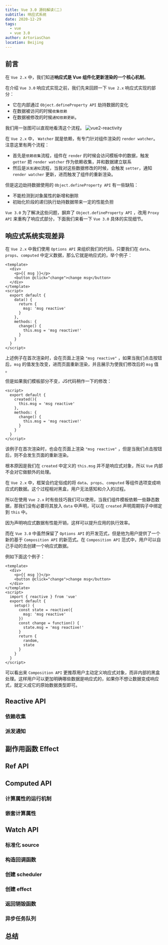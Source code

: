 ```yaml
---
title: Vue 3.0 源码解读(二)
subtitle: 响应式系统
date: 2020-12-29
tags:
  - vue
  - vue 3.0
author: ArtoriasChan
location: Beijing  
---
```

## 前言
在 `Vue 2.x` 中，我们知道**响应式是 Vue 组件化更新渲染的一个核心机制**。

在介绍 `Vue 3.0` 响应式实现之前，我们先来回顾一下 `Vue 2.x` 响应式实现的部分：
* 它在内部通过 `Object.defineProperty API` 劫持数据的变化
* 在数据被访问的时候`收集依赖`
* 在数据被修改的时候`通知依赖更新`。

我们用一张图可以直观地看清这个流程。
![vue2-reactivity](~@assets/posts/vue3-source-reactivity/vue2-reactivity.png)

在 `Vue 2.x` 中， `Watcher` 就是依赖，有专门针对组件渲染的 `render watcher`。
注意这里有两个流程：
* 首先是`依赖收集`流程，组件在 `render` 的时候会访问模板中的数据，触发 `getter` 把 `render watcher` 作为依赖收集，并和数据建立联系
* 然后是`派发通知`流程，当我对这些数据修改的时候，会触发 `setter`，通知 `render watcher` 更新，进而触发了组件的重新渲染。

但是这边劫持数据使用的 `Object.defineProperty API` 有一些缺陷：
* 不能检测到对象属性的新增和删除
* 初始化阶段的递归执行劫持数据带来一定的性能负担

`Vue 3.0` 为了解决这些问题，摒弃了 `Object.defineProperty API` ，改用 `Proxy API` 来重构了响应式部分，下面我们来看一下 `Vue 3.0` 具体的实现细节。
## 响应式系统实现差异
在 `Vue 2.x` 中我们使用 `Options API` 来组织我们的代码，只要我们在 `data`、`props`、`computed` 中定义数据，那么它就是响应式的，举个例子：
```vue {9-13}
<template>
  <div>
    <p>{{ msg }}</p>
    <button @click="change">change msg</button>
  </div>
</template>
<script>
  export default {
    data() {
      return {
        msg: 'msg reactive'
      }
    },
    methods: {
      change() {
        this.msg = 'msg reactive!'
      }
    }
  }
</script>
```
上述例子在首次渲染时，会在页面上渲染 `"msg reactive"` ，如果当我们点击按钮后，`msg` 的值发生改变，进而页面重新渲染，并且展示为使我们修改后的 `msg` 值 。

但是如果我们模板部分不变，JS代码稍作一下的修改：
```vue
<script>
  export default {
    created(){
      this.msg = 'msg reactive'
    },
    methods: {
      change() {
        this.msg = 'msg reactive!'
      }
    }
  }
</script>
```
该例子在首次渲染时，也会在页面上渲染 `"msg reactive"` ，但是当我们点击按钮后，则不会发生页面的重新渲染。

根本原因是我们在 `created` 中定义的 `this.msg` 并不是响应式对象，所以 `Vue` 内部不会对它做额外的处理。

在 `Vue 2.x` 中，框架会约定俗成的将 `data`、`props`、`computed` 等组件选项变成响应式的数据。这个过程相对黑盒，用户无法感知和介入的过程。

所以在使用 `Vue 2.x` 时有些技巧我们可以使用，当我们组件模板依赖一些静态数据，那我们没有必要将其放入 `data` 中声明，可以在 `created` 声明周期钩子中绑定到 `this` 中。

因为声明响应式数据有性能开销，这样可以提升应用的执行效率。

而在 `Vue 3.0` 中虽然保留了 `Options API` 的开发范式，但是他为用户提供了一个新的基于 `Composition API` 的新范式。在 `Composition API` 范式中，用户可以自己手动的去创建一个响应式数据。

例如下面这个例子：
```vue {11-13}
<template>
  <div>
    <p>{{ msg }}</p>
    <button @click="change">change msg</button>
  </div>
</template>
<script>
  import { reactive } from 'vue'
  export default {
    setup() {
      const state = reactive({
        msg: 'msg reactive'
      })
      const change = function() {
        state.msg = 'msg reactive!'
      }
      return {
        random,
        state
      }
    }
  }
</script>
```
可以看出来 `Composition API` 更推荐用户主动定义响应式对象，而非内部的黑盒处理。这样用户可以更加明确哪些数据是响应式的，如果你不想让数据变成响应式，就定义成它的原始数据类型即可。
## Reactive API
### 依赖收集
### 派发通知
## 副作用函数 Effect
## Ref API
## Computed API
### 计算属性的运行机制
### 嵌套计算属性
## Watch API
### 标准化 source
### 构造回调函数
### 创建 scheduler
### 创建 effect
### 返回销毁函数
### 异步任务队列
## 总结